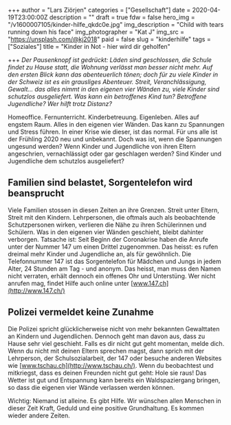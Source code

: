 +++
author = "Lars Ziörjen"
categories = ["Gesellschaft"]
date = 2020-04-19T23:00:00Z
description = ""
draft = true
fdw = false
hero_img = "/v1600007105/kinder-hilfe_qkdc0e.jpg"
img_description = "Child with tears running down his face"
img_photographer = "Kat J"
img_src = "https://unsplash.com/@kj2018"
paid = false
slug = "kinderhilfe"
tags = ["Soziales"]
title = "Kinder in Not - hier wird dir geholfen"

+++
_Der Pausenknopf ist gedrückt: Läden sind geschlossen, die Schule findet zu Hause statt, die Wohnung verlässt man besser nicht mehr. Auf den ersten Blick kann das abenteuerlich tönen; doch für zu viele Kinder in der Schweiz ist es ein grausliges Abenteuer. Streit, Veranchlässigung, Gewalt... das alles nimmt in den eigenen vier Wänden zu, viele Kinder sind schutzlos ausgeliefert. Was kann ein betroffenes Kind tun? Betroffene Jugendliche? Wer hilft trotz Distanz?_

Homeoffice. Fernunterricht. Kinderbetreuung. Eigenleben. Alles auf engstem Raum. Alles in den eigenen vier Wänden. Das kann zu Spannungen und Stress führen. In einer Krise wie dieser, ist das normal. Für uns alle ist der Frühling 2020 neu und unbekannt. Doch was ist, wenn die Spannungen ungesund werden? Wenn Kinder und Jugendliche von ihren Eltern angeschrien, vernachlässigt oder gar geschlagen werden? Sind Kinder und Jugendliche dem schutzlos ausgeliefert?

## Familien sind belastet, Sorgentelefon wird beansprucht

Viele Familien stossen in diesen Zeiten an ihre Grenzen. Streit unter Eltern, Streit mit den Kindern. Lehrpersonen, die oftmals auch als beobachtende Schutzpersonen wirken, verlieren die Nähe zu ihren Schülerinnen und Schülern. Was in den eigenen vier Wänden geschieht, bleibt dahinter verborgen. Tatsache ist: Seit Beginn der Coronakrise haben die Anrufe unter der Nummer 147 um einen Drittel zugenommen. Das heisst: es rufen dreimal mehr Kinder und Jugendliche an, als für gewöhnlich. Die Telefonnummer 147 ist das Sorgentelefon für Mädchen und Jungs in jedem Alter, 24 Stunden am Tag - und anonym. Das heisst, man muss den Namen nicht verraten, erhält dennoch ein offenes Ohr und Unterstüng. Wer nicht anrufen mag, findet Hilfe auch online unter [www.147.ch](http://www.147.ch/)

## Polizei vermeldet keine Zunahme

Die Polizei spricht glücklicherweise nicht von mehr bekannten Gewalttaten an Kindern und Jugendlichen. Dennoch geht man davon aus, dass zu Hause sehr viel geschieht. Falls es dir nicht gut geht momentan, melde dich. Wenn du nicht mit deinen Eltern sprechen magst, dann sprich mit der Lehrperson, der Schulsozialarbeit, der 147 oder besuche anderen Websites wie [www.tschau.ch](http://www.tschau.ch/). Wenn du beobachtest und mitkriegst, dass es deinen Freunden nicht gut geht: Hole sie raus! Das Wetter ist gut und Entspannung kann bereits ein Waldspaziergang bringen, so dass die eigenen vier Wände verlassen werden können.

Wichtig: Niemand ist alleine. Es gibt Hilfe. Wir wünschen allen Menschen in dieser Zeit Kraft, Geduld und eine positive Grundhaltung. Es kommen wieder andere Zeiten.